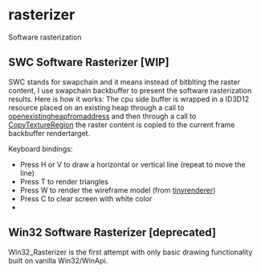 # rasterizer
Software rasterization

## SWC Software Rasterizer [WIP]
SWC stands for swapchain and it means instead of bitblting the raster content, I use swapchain backbuffer to present the software rasterization results. Here is how it works:
The cpu side buffer is wrapped in a ID3D12 resource placed on an existing heap through a call to [openexistingheapfromaddress](https://learn.microsoft.com/en-us/windows/win32/api/d3d12/nf-d3d12-id3d12device3-openexistingheapfromaddress) and then through a call to [CopyTextureRegion](https://learn.microsoft.com/en-us/windows/win32/api/d3d12/nf-d3d12-id3d12graphicscommandlist-copytextureregion) the raster content is copied to the current frame backbuffer rendertarget.

Keyboard bindings:
- Press H or V to draw a horizontal or vertical line (repeat to move the line)
- Press T to render triangles
- Press W to render the wireframe model (from [tinyrenderer](https://github.com/ssloy/tinyrenderer/wiki/Lesson-1:-Bresenham%E2%80%99s-Line-Drawing-Algorithm))
- Press C to clear screen with white color
- 
  
## Win32 Software Rasterizer [deprecated]
Win32_Rasterizer is the first attempt with only basic drawing functionality built on vanilla Win32/WinApi.
